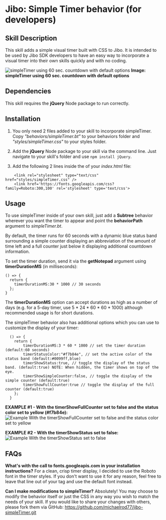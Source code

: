 # Jibo: Simple Timer behavior (for developers)

## Skill Description

This skill adds a simple visual timer built with CSS to Jibo. It is intended to be used by Jibo SDK developers to have an easy way to incorporate a visual timer into their own skills quickly and with no coding.

![simpleTimer using 60 sec. countdown with default options](https://cloud.githubusercontent.com/assets/3519552/14385649/f17aedf8-fd77-11e5-882b-6eed719a0e16.jpg)
**Image: simpleTimer using 60 sec. countdown with default options**

## Dependencies

This skill requires the **jQuery** Node package to run correctly.

## Installation

1. You only need 2 files added to your skill to incorporate simpleTimer.  Copy *"behaviors/simpleTimer.bt"* to your behaviors folder and *"styles/simpleTimer.css"* to your styles folder.

2. Add the **jQuery** Node package to your skill via the command line. Just navigate to your skill's folder and use `npm install jQuery`.

3. Add the following 2 lines inside the **<head>** of your *index.html* file:

```
    <link rel="stylesheet" type="text/css" href="styles/simpleTimer.css" />
    <link href='https://fonts.googleapis.com/css?family=Roboto:300,100' rel='stylesheet' type='text/css'>
```

## Usage

To use simpleTimer inside of your own skill, just add a **Subtree** behavior wherever you want the timer to appear and point the **behaviorPath** argument to *simpleTimer.bt*.

By default, the timer runs for 60 seconds with a dynamic blue status band surrounding a simple counter displaying an abbreviation of the amount of time left and a full counter just below it displaying additional countdown information.

To set the timer duration, send it via the **getNotepad** argument using **timerDurationMS** (in milliseconds):

```
() => {
  return {
    timerDurationMS:30 * 1000 // 30 seconds
  };
}
```

The **timerDurationMS** option can accept durations as high as a number of days (e.g. for a 5-day timer, use 5 * 24 * 60 * 60 * 1000) although recommended usage is for short durations.

The simpleTimer behavior also has additional options which you can use to customize the display of your timer:

```
  () => {
  	return {
  		timerDurationMS:3 * 60 * 1000 // set the timer duration (default:60 seconds)
  		timerStatusColor:"#f7b84e", // set the active color of the status band (default:#0099ff,blue)
  		timerShowStatus:true, // toggle the display of the status band. (default:true) NOTE: When hidden, the timer shows on top of the eye.
  		timerShowSimpleCounter:false, // toggle the display of the simple counter (default:true)
  		timerShowFullCounter:true // toggle the display of the full counter (default:true)
  	};
  }
```

**EXAMPLE #1 - With the timerShowFullCounter set to false and the status color set to yellow (#f7b84e):**
![Example With the timerShowFullCounter set to false and the status color set to yellow](https://cloud.githubusercontent.com/assets/3519552/14385661/fca29028-fd77-11e5-8465-fa5ea23b1ae4.jpg)

**EXAMPLE #2 - With the timerShowStatus set to false:**
![Example  With the timerShowStatus set to false](https://cloud.githubusercontent.com/assets/3519552/14385664/ff0cd1de-fd77-11e5-9f49-2c9f64a92191.jpg)

## FAQs

**What's with the call to fonts.googleapis.com in your installation instructions?**
For a clean, crisp timer display, I decided to use the Roboto font in the timer styles. If you don't want to use it for any reason, feel free to leave that line out of your **<head>** tag and use the default font instead.

**Can I make modifications to simpleTimer?**
Absolutely! You may choose to modify the behavior itself or just the CSS in any way you wish to match the needs of your skill.  If you would like to share your changes with others, please fork them via GitHub: https://github.com/michaelrod77/jibo-simpleTimer.git

